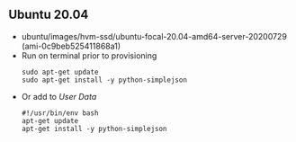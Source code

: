 Ubuntu 20.04
---

- ubuntu/images/hvm-ssd/ubuntu-focal-20.04-amd64-server-20200729 (ami-0c9beb525411868a1)
- Run on terminal prior to provisioning
    ```
    sudo apt-get update
    sudo apt-get install -y python-simplejson
    ```
- Or add to *User Data*
    ```
    #!/usr/bin/env bash
    apt-get update
    apt-get install -y python-simplejson
    ```
